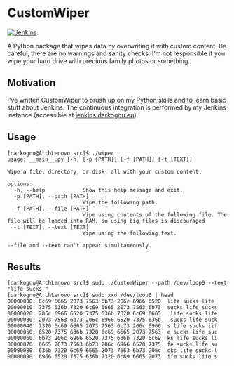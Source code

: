 # CustomWiper

[![Jenkins](https://jenkins.darkognu.eu/buildStatus/icon?job=CustomWiper&style=plastic&subject=Jenkins)](https://jenkins.darkognu.eu/job/CustomWiper/)

A Python package that wipes data by overwriting it with custom content.
Be careful, there are no warnings and sanity checks. I'm not responsible
if you wipe your hard drive with precious family photos or something.

## Motivation
I've written CustomWiper to brush up on my Python skills and to learn
basic stuff about Jenkins. The continuous integration is performed
by my Jenkins instance (accessible at
[jenkins.darkognu.eu](https://jenkins.darkognu.eu/)).

## Usage

```console
[darkognu@ArchLenovo src]$ ./wiper
usage: __main__.py [-h] [-p [PATH]] [-f [PATH]] [-t [TEXT]]

Wipe a file, directory, or disk, all with your custom content.

options:
  -h, --help            Show this help message and exit.
  -p [PATH], --path [PATH]
                        Wipe the following path.
  -f [PATH], --file [PATH]
                        Wipe using contents of the following file. The file will be loaded into RAM, so using big files is discouraged
  -t [TEXT], --text [TEXT]
                        Wipe using the following text.

--file and --text can't appear simultaneously.
```

## Results

```console
[darkognu@ArchLenovo src]$ sudo ./CustomWiper --path /dev/loop0 --text "life sucks "
[darkognu@ArchLenovo src]$ sudo xxd /dev/loop0 | head
00000000: 6c69 6665 2073 7563 6b73 206c 6966 6520  life sucks life 
00000010: 7375 636b 7320 6c69 6665 2073 7563 6b73  sucks life sucks
00000020: 206c 6966 6520 7375 636b 7320 6c69 6665   life sucks life
00000030: 2073 7563 6b73 206c 6966 6520 7375 636b   sucks life suck
00000040: 7320 6c69 6665 2073 7563 6b73 206c 6966  s life sucks lif
00000050: 6520 7375 636b 7320 6c69 6665 2073 7563  e sucks life suc
00000060: 6b73 206c 6966 6520 7375 636b 7320 6c69  ks life sucks li
00000070: 6665 2073 7563 6b73 206c 6966 6520 7375  fe sucks life su
00000080: 636b 7320 6c69 6665 2073 7563 6b73 206c  cks life sucks l
00000090: 6966 6520 7375 636b 7320 6c69 6665 2073  ife sucks life s
```
